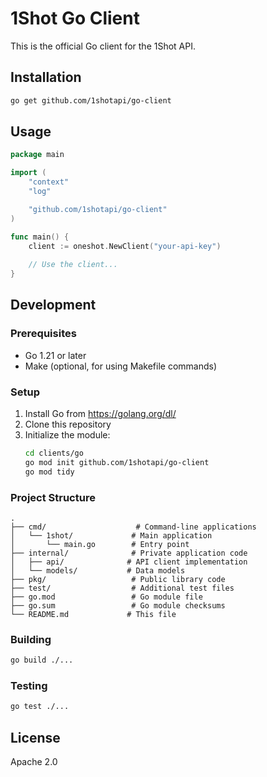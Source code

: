 # 1Shot Go Client

This is the official Go client for the 1Shot API.

## Installation

```bash
go get github.com/1shotapi/go-client
```

## Usage

```go
package main

import (
    "context"
    "log"

    "github.com/1shotapi/go-client"
)

func main() {
    client := oneshot.NewClient("your-api-key")
    
    // Use the client...
}
```

## Development

### Prerequisites

- Go 1.21 or later
- Make (optional, for using Makefile commands)

### Setup

1. Install Go from https://golang.org/dl/
2. Clone this repository
3. Initialize the module:
   ```bash
   cd clients/go
   go mod init github.com/1shotapi/go-client
   go mod tidy
   ```

### Project Structure

```
.
├── cmd/                    # Command-line applications
│   └── 1shot/             # Main application
│       └── main.go        # Entry point
├── internal/              # Private application code
│   ├── api/              # API client implementation
│   └── models/           # Data models
├── pkg/                   # Public library code
├── test/                  # Additional test files
├── go.mod                 # Go module file
├── go.sum                 # Go module checksums
└── README.md             # This file
```

### Building

```bash
go build ./...
```

### Testing

```bash
go test ./...
```

## License

Apache 2.0 